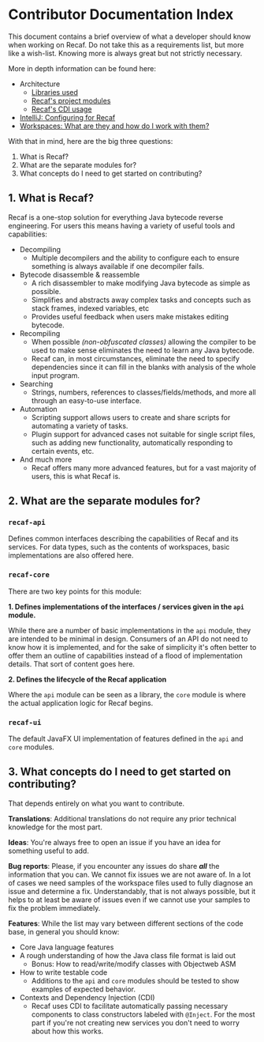 # Contributor Documentation Index

This document contains a brief overview of what a developer should know when working on Recaf.
Do not take this as a requirements list, but more like a wish-list. Knowing more is always great but
not strictly necessary.

More in depth information can be found here:

 - Architecture
   - [Libraries used](Architecture-Libraries.md)
   - [Recaf's project modules](Architecture-Modules.md)
   - [Recaf's CDI usage](Architecture-CDI.md)
 - [IntelliJ: Configuring for Recaf](IntelliJ.md)
 - [Workspaces: What are they and how do I work with them?](Workspace.md)

With that in mind, here are the big three questions:

1. What is Recaf?
2. What are the separate modules for?
3. What concepts do I need to get started on contributing?

## 1. What is Recaf?

Recaf is a one-stop solution for everything Java bytecode reverse engineering. 
For users this means having a variety of useful tools and capabilities:

- Decompiling
  - Multiple decompilers and the ability to configure each to ensure something is always available if one decompiler fails.
- Bytecode disassemble & reassemble
  - A rich disassembler to make modifying Java bytecode as simple as possible.
  - Simplifies and abstracts away complex tasks and concepts such as stack frames, indexed variables, etc
  - Provides useful feedback when users make mistakes editing bytecode.
- Recompiling
  - When possible _(non-obfuscated classes)_ allowing the compiler to be used to make sense eliminates the need to learn any Java bytecode.
  - Recaf can, in most circumstances, eliminate the need to specify dependencies since it can fill in the blanks with analysis of the whole input program.
- Searching
  - Strings, numbers, references to classes/fields/methods, and more all through an easy-to-use interface.
- Automation
  - Scripting support allows users to create and share scripts for automating a variety of tasks.
  - Plugin support for advanced cases not suitable for single script files, such as adding new functionality, automatically responding to certain events, etc.
- And much more
  - Recaf offers many more advanced features, but for a vast majority of users, this is what Recaf is.

## 2. What are the separate modules for?

### `recaf-api`

Defines common interfaces describing the capabilities of Recaf and its services.
For data types, such as the contents of workspaces, basic implementations are also offered here.

### `recaf-core`

There are two key points for this module:

**1. Defines implementations of the interfaces / services given in the `api` module.**

While there are a number of basic implementations in the `api` module, they are intended to be minimal in design. 
Consumers of an API do not need to know how it is implemented, and for the sake of simplicity it's often better
to offer them an outline of capabilities instead of a flood of implementation details. That sort of content goes here.

**2. Defines the lifecycle of the Recaf application**

Where the `api` module can be seen as a library, the `core` module is where the actual application logic 
for Recaf begins.

### `recaf-ui`

The default JavaFX UI implementation of features defined in the `api` and `core` modules.

## 3. What concepts do I need to get started on contributing?

That depends entirely on what you want to contribute. 

**Translations**: Additional translations do not require any prior technical knowledge for the most part.

**Ideas**: You're always free to open an issue if you have an idea for something useful to add.

**Bug reports**: Please, if you encounter any issues do share ***all*** the information that you can. 
We cannot fix issues we are not aware of. In a lot of cases we need samples of the workspace files used
to fully diagnose an issue and determine a fix. Understandably, that is not always possible, but it helps
to at least be aware of issues even if we cannot use your samples to fix the problem immediately.

**Features**: While the list may vary between different sections of the code base, in general you should know:

 - Core Java language features
 - A rough understanding of how the Java class file format is laid out
   - Bonus: How to read/write/modify classes with Objectweb ASM
 - How to write testable code
   - Additions to the `api` and `core` modules should be tested to show examples of expected behavior.
 - Contexts and Dependency Injection (CDI)
   - Recaf uses CDI to facilitate automatically passing necessary components to class constructors 
     labeled with `@Inject`. For the most part if you're not creating new services you don't need to worry about how
     this works.
